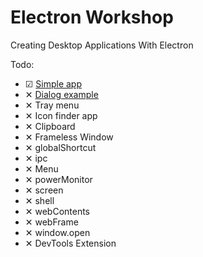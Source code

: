 # Electron Workshop

Creating Desktop Applications With Electron

Todo:

* ☑ [Simple app](https://github.com/arifcakiroglu/electron-workshop/tree/master/simple-app)
* ✕ [Dialog example](https://github.com/arifcakiroglu/electron-workshop/tree/master/dialog-example)
* ✕ Tray menu
* ✕ Icon finder app
* ✕ Clipboard
* ✕ Frameless Window
* ✕ globalShortcut
* ✕ ipc
* ✕ Menu
* ✕ powerMonitor
* ✕ screen
* ✕ shell
* ✕ webContents
* ✕ webFrame
* ✕ window.open
* ✕ DevTools Extension

